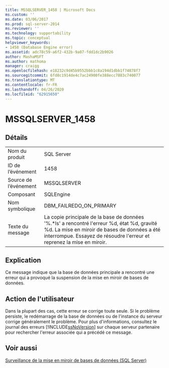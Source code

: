 ```yaml
---
title: MSSQLSERVER_1458 | Microsoft Docs
ms.custom: ''
ms.date: 03/06/2017
ms.prod: sql-server-2014
ms.reviewer: ''
ms.technology: supportability
ms.topic: conceptual
helpviewer_keywords:
- 1458 (Database Engine error)
ms.assetid: adc78c59-a6f2-432b-9a07-fdd1dc2b9026
author: MashaMSFT
ms.author: mathoma
manager: craigg
ms.openlocfilehash: e18232c9d45b9552bbb1c8a194d1dbb1f74878f7
ms.sourcegitcommit: 6fd8c1914de4c7ac24900fe388ecc7883c740077
ms.translationtype: MT
ms.contentlocale: fr-FR
ms.lasthandoff: 04/26/2020
ms.locfileid: "62915650"
---
```

# <a name="mssqlserver_1458"></a>MSSQLSERVER_1458
    
## <a name="details"></a>Détails  
  
|||  
|-|-|  
|Nom du produit|SQL Server|  
|ID de l’événement|1458|  
|Source de l’événement|MSSQLSERVER|  
|Composant|SQLEngine|  
|Nom symbolique|DBM_FAILREDO_ON_PRIMARY|  
|Texte du message|La copie principale de la base de données '%.*ls' a rencontré l'erreur %d, état %d, gravité %d. La mise en miroir de bases de données a été interrompue. Essayez de résoudre l'erreur et reprenez la mise en miroir.|  
  
## <a name="explanation"></a>Explication  
 Ce message indique que la base de données principale a rencontré une erreur qui a provoqué la suspension de la mise en miroir de bases de données.  
  
## <a name="user-action"></a>Action de l'utilisateur  
 Dans la plupart des cas, cette erreur se corrige toute seule. Si le problème persiste, le redémarrage de la base de données ou de l'instance du serveur corrige généralement le problème. Pour plus d'informations, consultez le journal des erreurs [!INCLUDE[ssNoVersion](../../includes/ssnoversion-md.md)] sur chaque serveur partenaire pour rechercher l'erreur associée qui a précédé ce message.  
  
## <a name="see-also"></a>Voir aussi  
 [Surveillance de la mise en miroir de bases de données &#40;SQL Server&#41;](../../database-engine/database-mirroring/database-mirroring-sql-server.md)  
  
  
